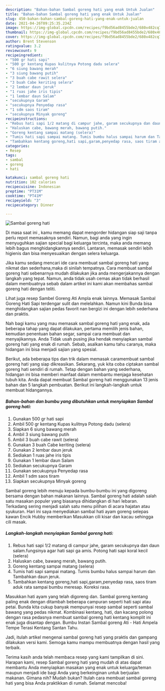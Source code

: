 ```yaml
---
description: "Bahan-bahan Sambal goreng hati yang enak Untuk Jualan"
title: "Bahan-bahan Sambal goreng hati yang enak Untuk Jualan"
slug: 450-bahan-bahan-sambal-goreng-hati-yang-enak-untuk-jualan
date: 2021-04-26T09:25:35.234Z
image: https://img-global.cpcdn.com/recipes/f9bd56ad8455bde2/680x482cq70/sambal-goreng-hati-foto-resep-utama.jpg
thumbnail: https://img-global.cpcdn.com/recipes/f9bd56ad8455bde2/680x482cq70/sambal-goreng-hati-foto-resep-utama.jpg
cover: https://img-global.cpcdn.com/recipes/f9bd56ad8455bde2/680x482cq70/sambal-goreng-hati-foto-resep-utama.jpg
author: Brent Stevenson
ratingvalue: 3.2
reviewcount: 9
recipeingredient:
- "500 gr hati sapi"
- "500 gr kentang Kupas kulitnya Potong dadu selera"
- "6 siung bawang merah"
- "3 siung bawang putih"
- "3 buah cabe rawit selera"
- "3 buah Cabe keriting selera"
- "2 lembar daun jeruk"
- "1 ruas jahe iris tipis"
- "1 lembar daun Salam"
- "secukupnya Garam"
- "secukupnya Penyedap rasa"
- "1 sdm saos tiram"
- "secukupnya Minyak goreng"
recipeinstructions:
- "Rebus hati sapi 1/2 matang di campur jahe, garam secukupnya dan daun salam.fungsinya agar hati sapi ga amis. Potong hati sapi koral kecil (selera)"
- "Haluskan cabe, bawang merah, bawang putih."
- "Goreng kentang sampai matang (selera)"
- "Tumis hati sapi sampai matang. Tumis bumbu halus sampai harum dan Tambahkan daun jeruk."
- "Tambahkan kentang goreng,hati sapi,garam,penyedap rasa, saos tiram aduk rata sampai bumbu meresap. Koreksi rasa."
categories:
- Resep
tags:
- sambal
- goreng
- hati

katakunci: sambal goreng hati 
nutrition: 102 calories
recipecuisine: Indonesian
preptime: "PT31M"
cooktime: "PT41M"
recipeyield: "3"
recipecategory: Dinner

---
```



![Sambal goreng hati](https://img-global.cpcdn.com/recipes/f9bd56ad8455bde2/680x482cq70/sambal-goreng-hati-foto-resep-utama.jpg)

Di masa  saat ini , kamu memang dapat mengorder hidangan siap saji tanpa perlu repot memasaknya sendiri. Namun, bagi anda yang ingin menyuguhkan sajian special bagi keluarga tercinta, maka anda memang lebih bagus menghidangkannya sendiri. Lantaran, memasak sendiri lebih higienis dan bisa menyesuaikan dengan selera keluarga.

Jika kamu sedang mencari ide cara membuat sambal goreng hati yang nikmat dan sederhana,maka di sinilah tempatnya. Cara membuat sambal goreng hati  sebenarnya mudah dilakukan jika anda mengerjakannya dengan langkah yang tepat. Namun, anda tidak usah cemas akan tidak berhasil dalam membuatnya 
sebab dalam artikel ini kami akan membahas sambal goreng hati dengan teliti.  

Lihat juga resep Sambel Goreng Ati Ampla enak lainnya. Memasak Sambal Goreng Hati Sapi terdengar sulit dan melelahkan. Namun kini Bunda bisa menghidangkan sajian pedas favorit nan bergizi ini dengan lebih sederhana dan praktis.

Nah bagi kamu yang mau memasak sambal goreng hati yang enak, ada beberapa tahap yang dapat dilakukan, pertama memilih jenis bahan, kemudian penentuan bahan segar, sampai cara membuat dan menyajikannya. Anda Tidak usah pusing jika hendak menyiapkan sambal goreng hati yang enak di rumah. Sebab, asalkan kamu  tahu caranya, maka hidangan ini bisa menjadi sajian yang spesial.

Berikut, ada beberapa tips dan trik dalam memasak caramembuat sambal goreng hati yang siap dikreasikan. Sekarang, yuk kita coba ciptakan sambal goreng hati sendiri di rumah. Tetap dengan bahan yang sederhana, hidangan ini bisa memberi manfaat dalam membantu menjaga kesehatan tubuh kita. Anda dapat membuat Sambal goreng hati menggunakan 13 jenis bahan dan 5 langkah pembuatan. Berikut ini langkah-langkah untuk membuat hidangannya.

<!--inarticleads1-->

##### Bahan-bahan dan bumbu yang dibutuhkan untuk menyiapkan Sambal goreng hati:

1. Gunakan 500 gr hati sapi
1. Ambil 500 gr kentang Kupas kulitnya Potong dadu (selera)
1. Siapkan 6 siung bawang merah
1. Ambil 3 siung bawang putih
1. Ambil 3 buah cabe rawit (selera)
1. Gunakan 3 buah Cabe keriting (selera)
1. Gunakan 2 lembar daun jeruk
1. Sediakan 1 ruas jahe iris tipis
1. Gunakan 1 lembar daun Salam
1. Sediakan secukupnya Garam
1. Gunakan secukupnya Penyedap rasa
1. Ambil 1 sdm saos tiram
1. Siapkan secukupnya Minyak goreng


Sambal goreng lebih menuju kepada bumbu-bumbu ini yang digoreng bersama dengan bahan makanan lainnya. Sambal goreng hati adalah salah satu masakan populer yang biasanya dihidangkan di hari lebaran. Terkadang sering menjadi salah satu menu pilihan di acara hajatan atau syukuran. Hari ini saya menyediakan sambal hati ayam goreng selepas kawan Encik Hubby memberikan Masukkan cili kisar dan kacau sehingga cili masak. 

<!--inarticleads2-->

##### Langkah-langkah menyiapkan Sambal goreng hati:

1. Rebus hati sapi 1/2 matang di campur jahe, garam secukupnya dan daun salam.fungsinya agar hati sapi ga amis. Potong hati sapi koral kecil (selera)
1. Haluskan cabe, bawang merah, bawang putih.
1. Goreng kentang sampai matang (selera)
1. Tumis hati sapi sampai matang. Tumis bumbu halus sampai harum dan Tambahkan daun jeruk.
1. Tambahkan kentang goreng,hati sapi,garam,penyedap rasa, saos tiram aduk rata sampai bumbu meresap. Koreksi rasa.


Masukkan hati ayam yang telah digoreng dan. Sambal goreng kentang paling enak dengan ditambah beberapa campuran seperti hati sapi atau petai. Bunda kita cukup banyak mempunyai resep sambal seperti sambal bawang yang pedas nikmat. Kombinasi kentang, hati, dan kacang polong dengan rasa pedasnya membuat sambal goreng hati kentang komplit ini enak juga disantap dengan. Bumbu Instan Sambal goreng Ati - Hati Ampela Tempe Terasi Kentang Santan Tahu. 

Jadi, itulah artikel mengenai  sambal goreng hati  yang praktis dan gampang dilakukan versi kami. Semoga kamu mampu membuatnya dengan hasil yang terbaik. 

Terima kasih anda telah membaca resep yang kami tampilkan di sini. Harapan kami, resep  Sambal goreng hati yang mudah di atas dapat membantu Anda menyiapkan masakan yang enak untuk keluarga/teman maupun menjadi ide bagi Anda yang berkeinginan untuk berjualan makanan. Gimana nih? Mudah bukan? Itulah cara membuat sambal goreng hati yang bisa Anda praktikkan di rumah. Selamat mencoba!

